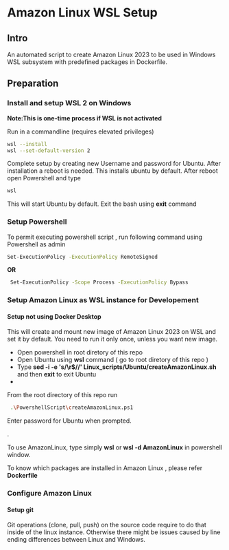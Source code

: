 # Amazon Linux WSL Setup

## Intro
An automated script to create Amazon Linux 2023 to be used in Windows WSL subsystem with predefined packages in Dockerfile. 


## Preparation

### Install and setup WSL 2 on Windows

**Note:This is one-time process if WSL is not activated**

Run in a commandline (requires elevated privileges)

```bash
wsl --install
wsl --set-default-version 2
```
Complete setup by creating new Username and password for Ubuntu. 
After installation a reboot is needed. This installs ubuntu by default.
After reboot open Powershell and type 
```bash
wsl
```
This will start Ubuntu by default. Exit the bash using **exit** command



### Setup Powershell
To permit executing powershell script , run following command using Powershell as admin

```bash
Set-ExecutionPolicy -ExecutionPolicy RemoteSigned
```
**OR**

```bash
 Set-ExecutionPolicy -Scope Process -ExecutionPolicy Bypass
```




### Setup Amazon Linux as WSL instance for Developement

####  Setup not using Docker Desktop

This will create and mount new image of Amazon Linux 2023 on WSL and set it by default. You need to run it only once, unless you want new image.

- Open powershell in root diretory of this repo
- Open Ubuntu using **wsl** command ( go to root diretory of this repo ) 
- Type **sed -i -e 's/\r$//' Linux_scripts/Ubuntu/createAmazonLinux.sh** and then **exit** to exit Ubuntu
- 
From the root directory of this repo run
```bash
 .\PowershellScript\createAmazonLinux.ps1
```
Enter password for Ubuntu when prompted.

.

To use AmazonLinux, type simply **wsl** or **wsl -d AmazonLinux** in powershell window.

To know which packages are installed in Amazon Linux , please refer **Dockerfile**

### Configure Amazon Linux

#### Setup git
Git operations (clone, pull, push) on the source code require to do that inside of the linux instance. Otherwise there might be issues caused by line ending differences between Linux and Windows.

